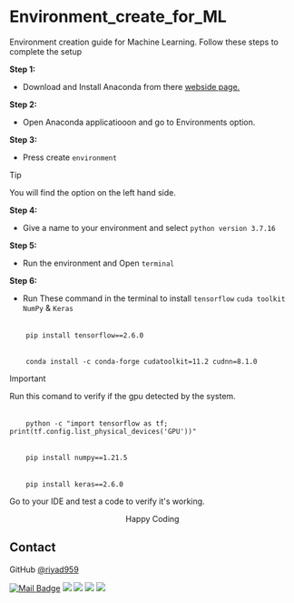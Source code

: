 # Environment_create_for_ML

Environment creation guide for Machine Learning. Follow these steps to complete the setup

**Step 1:**
- Download and Install Anaconda from there [webside page.](https://www.anaconda.com/download/success)

**Step 2:**
- Open Anaconda applicatiooon and go to Environments option.

**Step 3:**
- Press create ```environment```
> [!TIP]
> You will find the option on the left hand side.

**Step 4:**
- Give a name to your environment and select ```python version 3.7.16```

**Step 5:**
- Run the environment and Open ```terminal```

**Step 6:**
- Run These command in the terminal to install ```tensorflow``` ```cuda toolkit``` ```NumPy``` & ```Keras```
######
        pip install tensorflow==2.6.0
######
        conda install -c conda-forge cudatoolkit=11.2 cudnn=8.1.0
> [!IMPORTANT]
> Run this comand to verify if the gpu detected by the system.
######
        python -c "import tensorflow as tf; print(tf.config.list_physical_devices('GPU'))"
######
        pip install numpy==1.21.5
######
        pip install keras==2.6.0

Go to your IDE and test a code to verify it's working.

<p align="center">Happy Coding</p>

## Contact
GitHub [@riyad959](https://github.com/riyad959)


[![Mail Badge](https://img.shields.io/badge/riyadulislam959@gmail.com-c14438?style=for-the-badge&logo=Gmail&logoColor=white&link=riyadulislam959@gmail.com)](mailto:riyadulislam959@gmail.com)
<a href="https://discord.com/users/674847774046683157" target="_blank"><img src="https://img.shields.io/badge/riyad__959-7289DA?style=for-the-badge&logo=discord&logoColor=white" target="_blank"></a>
<a href="https://www.linkedin.com/in/riyadul-islam-11a18a28a" target="_blank"><img src="https://img.shields.io/badge/-Riyadul Islam-%230077B5?style=for-the-badge&logo=linkedin&logoColor=white" target="_blank"></a> 
<a href="https://www.twitter.com/" target="_blank"><img src="https://img.shields.io/badge/Twitter-1DA1F2?style=for-the-badge&logo=twitter&logoColor=white" target="_blank"></a>
<a href="https://www.youtube.com/@riyadsartbook" target="_blank"><img src="https://img.shields.io/badge/@riyadsartbook-FF0000?style=for-the-badge&logo=youtube&logoColor=white" target="_blank"></a>